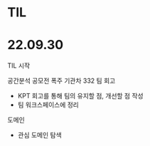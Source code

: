 # TIL

# 22.09.30

TIL 시작

공간분석 공모전 폭주 기관차 332 팀 회고
* KPT 회고를 통해 팀의 유지할 점, 개선할 점 작성
* 팀 워크스페이스에 정리

도메인
* 관심 도메인 탐색
